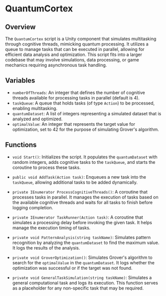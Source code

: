 # QuantumCortex

## Overview
The `QuantumCortex` script is a Unity component that simulates multitasking through cognitive threads, mimicking quantum processing. It utilizes a queue to manage tasks that can be executed in parallel, allowing for efficient data analysis and optimization. This script fits into a larger codebase that may involve simulations, data processing, or game mechanics requiring asynchronous task handling.

## Variables
- `numberOfThreads`: An integer that defines the number of cognitive threads available for processing tasks in parallel (default is 4).
- `taskQueue`: A queue that holds tasks (of type `Action`) to be processed, enabling multitasking.
- `quantumDataset`: A list of integers representing a simulated dataset that is analyzed and optimized.
- `optimalValue`: An integer that represents the target value for optimization, set to 42 for the purpose of simulating Grover's algorithm.

## Functions
- `void Start()`: Initializes the script. It populates the `quantumDataset` with random integers, adds cognitive tasks to the `taskQueue`, and starts the coroutine to process these tasks.
  
- `public void AddTask(Action task)`: Enqueues a new task into the `taskQueue`, allowing additional tasks to be added dynamically.

- `private IEnumerator ProcessCognitiveThreads()`: A coroutine that processes tasks in parallel. It manages the execution of tasks based on the available cognitive threads and waits for all tasks to finish before logging completion.

- `private IEnumerator TaskRunner(Action task)`: A coroutine that simulates a processing delay before invoking the given task. It helps manage the execution timing of tasks.

- `private void PatternAnalysis(string taskName)`: Simulates pattern recognition by analyzing the `quantumDataset` to find the maximum value. It logs the results of the analysis.

- `private void GroverOptimization()`: Simulates Grover's algorithm to search for the `optimalValue` in the `quantumDataset`. It logs whether the optimization was successful or if the target was not found.

- `private void GeneralTaskSimulation(string taskName)`: Simulates a general computational task and logs its execution. This function serves as a placeholder for any non-specific task that may be required.